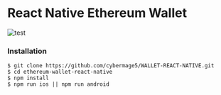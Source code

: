 # React Native Ethereum Wallet


![test](https://i.imgur.com/J16xiRy.png)

### Installation 

```
$ git clone https://github.com/cybermage5/WALLET-REACT-NATIVE.git
$ cd ethereum-wallet-react-native
$ npm install
$ npm run ios || npm run android
```
